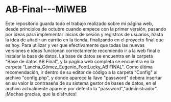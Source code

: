 # AB-Final---MiWEB


Este repositorio guarda todo el trabajo realizado sobre mi página web, desde principios de octubre cuando empece con la primer versión, pasando por ideas para implementar inicios de sesión y registros de usuarios, hasta la idea de añadir un carrito en la tienda, finalizando en el proyecto final que es hoy. Para utilizar y ver que efectivamente que todas las nuevas versiones e ideas funcionan correctamente recomiendo ir a la web final e instalar la base de datos. La base de datos se encuentra en la carpeta "Base de datos AB Final", y la pagina web completa se encuentra en la carpeta "Lancha_Gómez_Eugenio_FootLucky_AB FINAL". Como última recomendación, ir dentro de su editor de código a la carpeta "Config" al archivo "config.php", y donde aparece la llave "password" debera insertar en su valor la contraseña de su sistema gestor de bases de datos, en el archivo actualmente aparece por defecto la "password","administrador". ¡Muchas gracias, que la disfrutes!
